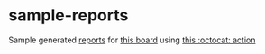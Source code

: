 # sample-reports

Sample generated [reports](_reports/Sample/_report.md) for [this board](https://github.com/bryanmacfarlane/sample-reports/projects/1) using [this :octocat: action](https://github.com/bryanmacfarlane/project-reports-action)
